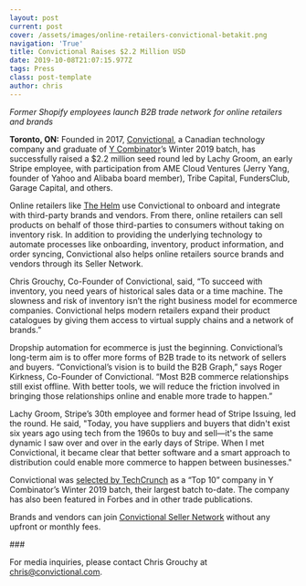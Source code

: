 ```yaml
---
layout: post
current: post
cover: /assets/images/online-retailers-convictional-betakit.png
navigation: 'True'
title: Convictional Raises $2.2 Million USD
date: 2019-10-08T21:07:15.977Z
tags: Press
class: post-template
author: chris
---
```

_Former Shopify employees launch B2B trade network for online retailers and brands_

**Toronto, ON:** Founded in 2017, [Convictional](https://www.convictional.com/), a Canadian technology company and graduate of [Y Combinator](https://www.ycombinator.com/)’s Winter 2019 batch, has successfully raised a $2.2 million seed round led by Lachy Groom, an early Stripe employee, with participation from AME Cloud Ventures (Jerry Yang, founder of Yahoo and Alibaba board member), Tribe Capital, FundersClub, Garage Capital, and others. 

Online retailers like [The Helm](https://shop.thehelm.co/) use Convictional to onboard and integrate with third-party brands and vendors. From there, online retailers can sell products on behalf of those third-parties to consumers without taking on inventory risk. In addition to providing the underlying technology to automate processes like onboarding, inventory, product information, and order syncing, Convictional also helps online retailers source brands and vendors through its Seller Network. 

Chris Grouchy, Co-Founder of Convictional, said, “To succeed with inventory, you need years of historical sales data or a time machine. The slowness and risk of inventory isn’t the right business model for ecommerce companies. Convictional helps modern retailers expand their product catalogues by giving them access to virtual supply chains and a network of brands.”

Dropship automation for ecommerce is just the beginning. Convictional’s long-term aim is to offer more forms of B2B trade to its network of sellers and buyers. “Convictional’s vision is to build the B2B Graph,” says Roger Kirkness, Co-Founder of Convictional. “Most B2B commerce relationships still exist offline. With better tools, we will reduce the friction involved in bringing those relationships online and enable more trade to happen.”

Lachy Groom, Stripe’s 30th employee and former head of Stripe Issuing, led the round. He said, "Today, you have suppliers and buyers that didn't exist six years ago using tech from the 1960s to buy and sell—it's the same dynamic I saw over and over in the early days of Stripe. When I met Convictional, it became clear that better software and a smart approach to distribution could enable more commerce to happen between businesses."

Convictional was [selected by TechCrunch](https://www.convictional.com/seller-network) as a “Top 10” company in Y Combinator’s Winter 2019 batch, their largest batch to-date. The company has also been featured in Forbes and in other trade publications. 

Brands and vendors can join [Convictional Seller Network](https://www.convictional.com/seller-network) without any upfront or monthly fees. 

\###

For media inquiries, please contact Chris Grouchy at chris@convictional.com.
